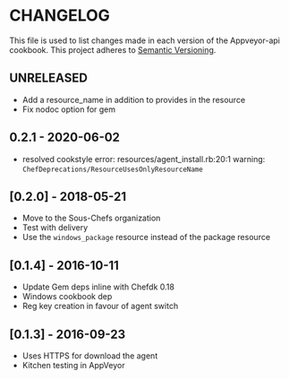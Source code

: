 # CHANGELOG

This file is used to list changes made in each version of the Appveyor-api cookbook.
This project adheres to [Semantic Versioning](https://semver.org/spec/v2.0.0.html).

## UNRELEASED

- Add a resource_name in addition to provides in the resource
- Fix nodoc option for gem

## 0.2.1 - 2020-06-02

- resolved cookstyle error: resources/agent_install.rb:20:1 warning: `ChefDeprecations/ResourceUsesOnlyResourceName`

## [0.2.0] - 2018-05-21

- Move to the Sous-Chefs organization
- Test with delivery
- Use the `windows_package` resource instead of the package resource

## [0.1.4] - 2016-10-11

- Update Gem deps inline with Chefdk 0.18
- Windows cookbook dep
- Reg key creation in favour of agent switch

## [0.1.3] - 2016-09-23

- Uses HTTPS for download the agent
- Kitchen testing in AppVeyor
